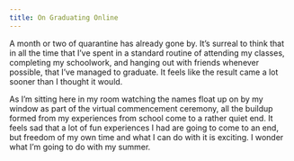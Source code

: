 ```yaml
---
title: On Graduating Online
---
```


A month or two of quarantine has already gone by. It’s surreal to think that in
all the time that I’ve spent in a standard routine of attending my classes,
completing my schoolwork, and hanging out with friends whenever possible, that
I’ve managed to graduate. It feels like the result came a lot sooner than I
thought it would.

As I’m sitting here in my room watching the names float up on by my window as
part of the virtual commencement ceremony, all the buildup formed from my
experiences from school come to a rather quiet end. It feels sad that a lot of
fun experiences I had are going to come to an end, but freedom of my own time
and what I can do with it is exciting. I wonder what I’m going to do with my
summer.
